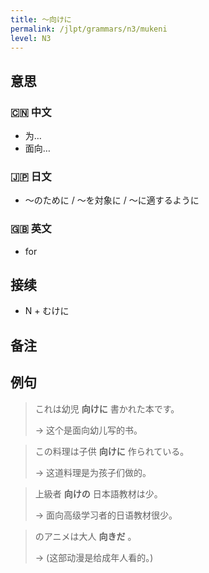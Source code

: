```yaml
---
title: 〜向けに
permalink: /jlpt/grammars/n3/mukeni
level: N3
---
```


## 意思

### 🇨🇳 中文

- 为…
- 面向…

### 🇯🇵 日文

- 〜のために / 〜を対象に / 〜に適するように

### 🇬🇧 英文

- for

## 接续

- N + むけに

## 备注


## 例句

> これは幼児 **向けに** 書かれた本です。
>
> → 这个是面向幼儿写的书。

> この料理は子供 **向けに** 作られている。
>
> → 这道料理是为孩子们做的。

> 上級者 **向けの** 日本語教材は少。
>
> → 面向高级学习者的日语教材很少。

> のアニメは大人 **向きだ** 。
>
> → (这部动漫是给成年人看的。)


